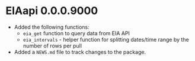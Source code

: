 # EIAapi 0.0.0.9000

* Added the following functions:
  - `eia_get` function to query data from EIA API
  - `eia_intervals` - helper function for splitting dates/time range by the number of rows per pull
* Added a `NEWS.md` file to track changes to the package.
